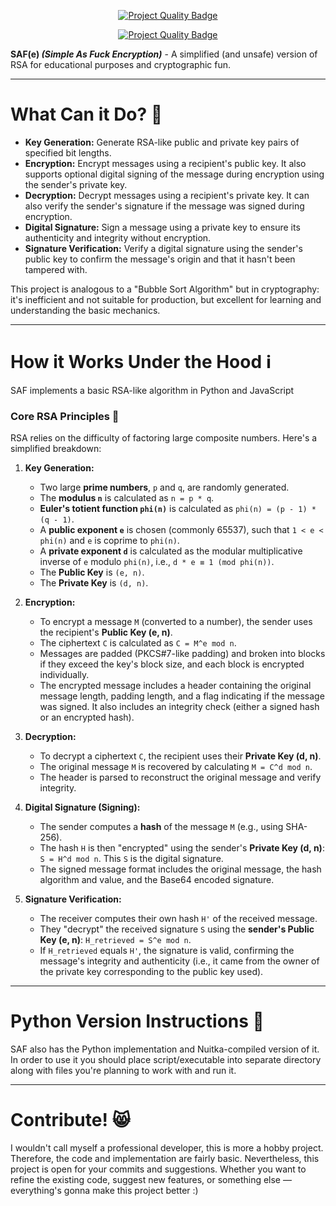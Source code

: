 <p align="center"><a href="#"><img src="https://img.shields.io/badge/project_quality-shitty_educational_demo-blue?style=flat" alt="Project Quality Badge"></a></p>
<p align="center"><a href="#"><img src="https://img.shields.io/github/stars/youtyay/SAF?style=flat" alt="Project Quality Badge"></a></p>

<b>SAF(e) <i>(Simple As Fuck Encryption)</i></b> - A simplified (and unsafe) version of RSA for educational purposes and cryptographic fun.

---

# What Can it Do? 📃

* **Key Generation:** Generate RSA-like public and private key pairs of specified bit lengths.
* **Encryption:** Encrypt messages using a recipient's public key. It also supports optional digital signing of the message during encryption using the sender's private key.
* **Decryption:** Decrypt messages using a recipient's private key. It can also verify the sender's signature if the message was signed during encryption.
* **Digital Signature:** Sign a message using a private key to ensure its authenticity and integrity without encryption.
* **Signature Verification:** Verify a digital signature using the sender's public key to confirm the message's origin and that it hasn't been tampered with.

This project is analogous to a "Bubble Sort Algorithm" but in cryptography: it's inefficient and not suitable for production, but excellent for learning and understanding the basic mechanics.

---

# How it Works Under the Hood ℹ️

SAF implements a basic RSA-like algorithm in Python and JavaScript

### Core RSA Principles 🔐

RSA relies on the difficulty of factoring large composite numbers. Here's a simplified breakdown:

1.  **Key Generation:**
    * Two large **prime numbers**, `p` and `q`, are randomly generated.
    * The **modulus `n`** is calculated as `n = p * q`.
    * **Euler's totient function `phi(n)`** is calculated as `phi(n) = (p - 1) * (q - 1)`.
    * A **public exponent `e`** is chosen (commonly 65537), such that `1 < e < phi(n)` and `e` is coprime to `phi(n)`.
    * A **private exponent `d`** is calculated as the modular multiplicative inverse of `e` modulo `phi(n)`, i.e., `d * e ≡ 1 (mod phi(n))`.
    * The **Public Key** is `(e, n)`.
    * The **Private Key** is `(d, n)`.

2.  **Encryption:**
    * To encrypt a message `M` (converted to a number), the sender uses the recipient's **Public Key (e, n)**.
    * The ciphertext `C` is calculated as `C = M^e mod n`.
    * Messages are padded (PKCS#7-like padding) and broken into blocks if they exceed the key's block size, and each block is encrypted individually.
    * The encrypted message includes a header containing the original message length, padding length, and a flag indicating if the message was signed. It also includes an integrity check (either a signed hash or an encrypted hash).

3.  **Decryption:**
    * To decrypt a ciphertext `C`, the recipient uses their **Private Key (d, n)**.
    * The original message `M` is recovered by calculating `M = C^d mod n`.
    * The header is parsed to reconstruct the original message and verify integrity.

4.  **Digital Signature (Signing):**
    * The sender computes a **hash** of the message `M` (e.g., using SHA-256).
    * The hash `H` is then "encrypted" using the sender's **Private Key (d, n)**: `S = H^d mod n`. This `S` is the digital signature.
    * The signed message format includes the original message, the hash algorithm and value, and the Base64 encoded signature.

5.  **Signature Verification:**
    * The receiver computes their own hash `H'` of the received message.
    * They "decrypt" the received signature `S` using the **sender's Public Key (e, n)**: `H_retrieved = S^e mod n`.
    * If `H_retrieved` equals `H'`, the signature is valid, confirming the message's integrity and authenticity (i.e., it came from the owner of the private key corresponding to the public key used).

---

# Python Version Instructions 🐍

SAF also has the Python implementation and Nuitka-compiled version of it. In order to use it you should place script/executable into separate directory along with files you're planning to work with and run it.

---

# Contribute! 😸

I wouldn't call myself a professional developer, this is more a hobby project. Therefore, the code and implementation are fairly basic. Nevertheless, this project is open for your commits and suggestions. Whether you want to refine the existing code, suggest new features, or something else — everything's gonna make this project better :)
